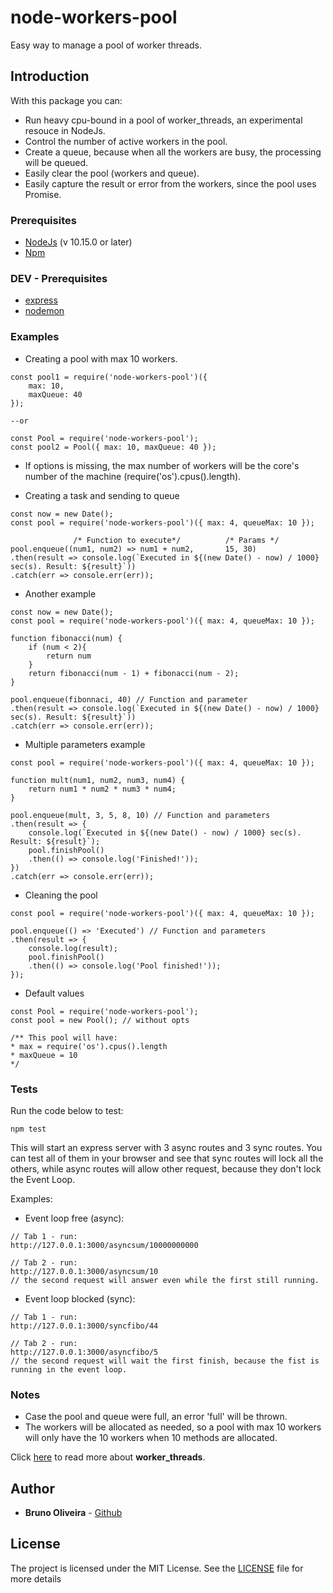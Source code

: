 # node-workers-pool
Easy way to manage a pool of worker threads.

## Introduction

With this package you can:
* Run heavy cpu-bound in a pool of worker_threads, an experimental resouce in NodeJs.
* Control the number of active workers in the pool.
* Create a queue, because when all the workers are busy, the processing will be queued.
* Easily clear the pool (workers and queue).
* Easily capture the result or error from the workers, since the pool uses Promise.

### Prerequisites

* [NodeJs](https://nodejs.org/en/) (v 10.15.0 or later)
* [Npm](https://www.npmjs.com/)

### DEV - Prerequisites
* [express](https://expressjs.com/)
* [nodemon](https://nodemon.io/)

### Examples

* Creating a pool with max 10 workers.
```
const pool1 = require('node-workers-pool')({
    max: 10,
    maxQueue: 40
});

--or

const Pool = require('node-workers-pool');
const pool2 = Pool({ max: 10, maxQueue: 40 });
```

* If options is missing, the max number of workers will be the core's number of the machine (require('os').cpus().length).

* Creating a task and sending to queue
```
const now = new Date();
const pool = require('node-workers-pool')({ max: 4, queueMax: 10 });

              /* Function to execute*/          /* Params */
pool.enqueue((num1, num2) => num1 + num2,       15, 30)
.then(result => console.log(`Executed in ${(new Date() - now) / 1000} sec(s). Result: ${result}`))
.catch(err => console.err(err));
```

* Another example
```
const now = new Date();
const pool = require('node-workers-pool')({ max: 4, queueMax: 10 });

function fibonacci(num) {
    if (num < 2){
        return num
    }
    return fibonacci(num - 1) + fibonacci(num - 2);
}

pool.enqueue(fibonnaci, 40) // Function and parameter
.then(result => console.log(`Executed in ${(new Date() - now) / 1000} sec(s). Result: ${result}`))
.catch(err => console.err(err));
```

* Multiple parameters example
```
const pool = require('node-workers-pool')({ max: 4, queueMax: 10 });

function mult(num1, num2, num3, num4) {
    return num1 * num2 * num3 * num4;
}

pool.enqueue(mult, 3, 5, 8, 10) // Function and parameters
.then(result => {
    console.log(`Executed in ${(new Date() - now) / 1000} sec(s). Result: ${result}`);
    pool.finishPool()
    .then(() => console.log('Finished!'));
})
.catch(err => console.err(err));
```

* Cleaning the pool
```
const pool = require('node-workers-pool')({ max: 4, queueMax: 10 });

pool.enqueue(() => 'Executed') // Function and parameters
.then(result => {
    console.log(result);
    pool.finishPool()
    .then(() => console.log('Pool finished!'));
});
```

* Default values
```
const Pool = require('node-workers-pool');
const pool = new Pool(); // without opts

/** This pool will have:
* max = require('os').cpus().length
* maxQueue = 10
*/
```

### Tests
Run the code below to test:
```
npm test
```
This will start an express server with 3 async routes and 3 sync routes.
You can test all of them in your browser and see that sync routes will lock all the others, while async routes will allow other request, because they don't lock the Event Loop.

Examples:
* Event loop free (async):
```
// Tab 1 - run:
http://127.0.0.1:3000/asyncsum/10000000000

// Tab 2 - run:
http://127.0.0.1:3000/asyncsum/10
// the second request will answer even while the first still running.
```

* Event loop blocked (sync):
```
// Tab 1 - run:
http://127.0.0.1:3000/syncfibo/44

// Tab 2 - run:
http://127.0.0.1:3000/asyncfibo/5
// the second request will wait the first finish, because the fist is running in the event loop.
```

### Notes
* Case the pool and queue were full, an error 'full' will be thrown.
* The workers will be allocated as needed, so a pool with max 10 workers will only have the 10 workers when 10 methods are allocated.

Click [here](https://nodejs.org/docs/latest-v11.x/api/worker_threads.html) to read more about **worker_threads**.

## Author

* **Bruno Oliveira** - [Github](https://github.com/bruno303)

## License

The project is licensed under the MIT License. See the [LICENSE](https://github.com/bruno303/node-workers-pool/blob/master/LICENSE) file for more details